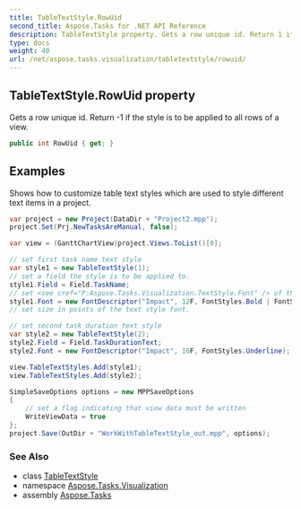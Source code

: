 ```yaml
---
title: TableTextStyle.RowUid
second_title: Aspose.Tasks for .NET API Reference
description: TableTextStyle property. Gets a row unique id. Return 1 if the style is to be applied to all rows of a view
type: docs
weight: 40
url: /net/aspose.tasks.visualization/tabletextstyle/rowuid/
---
```

## TableTextStyle.RowUid property

Gets a row unique id. Return -1 if the style is to be applied to all rows of a view.

```csharp
public int RowUid { get; }
```

## Examples

Shows how to customize table text styles which are used to style different text items in a project.

```csharp
var project = new Project(DataDir + "Project2.mpp");
project.Set(Prj.NewTasksAreManual, false);

var view = (GanttChartView)project.Views.ToList()[0];

// set first task name text style
var style1 = new TableTextStyle(1);
// set a field the style is to be applied to.
style1.Field = Field.TaskName;
// set <see cref="P:Aspose.Tasks.Visualization.TextStyle.Font" /> of the text style.
style1.Font = new FontDescriptor("Impact", 12F, FontStyles.Bold | FontStyles.Italic);
// set size in points of the text style font.

// set second task duration text style
var style2 = new TableTextStyle(2);
style2.Field = Field.TaskDurationText;
style2.Font = new FontDescriptor("Impact", 16F, FontStyles.Underline);

view.TableTextStyles.Add(style1);
view.TableTextStyles.Add(style2);

SimpleSaveOptions options = new MPPSaveOptions
{
    // set a flag indicating that view data must be written
    WriteViewData = true
};
project.Save(OutDir + "WorkWithTableTextStyle_out.mpp", options);
```

### See Also

* class [TableTextStyle](../)
* namespace [Aspose.Tasks.Visualization](../../tabletextstyle/)
* assembly [Aspose.Tasks](../../../)


